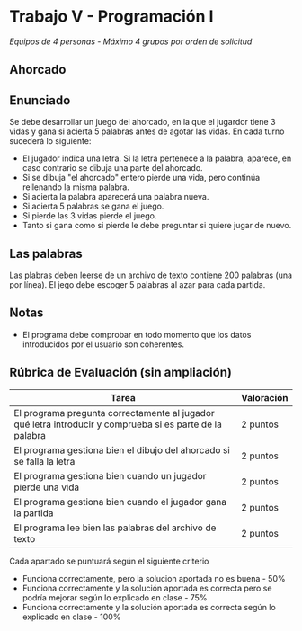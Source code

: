 # Trabajo V - Programación I

*Equipos de 4 personas* - *Máximo 4 grupos por orden de solicitud*

## Ahorcado

## Enunciado
Se debe desarrollar un juego del ahorcado, en la que el jugardor tiene 3 vidas y gana si acierta 5 palabras antes de agotar las vidas.
En cada turno sucederá lo siguiente:
  - El jugador indica una letra. Si la letra pertenece a la palabra, aparece, en caso contrario se dibuja una parte del ahorcado.
  - Si se dibuja "el ahorcado" entero pierde una vida, pero continúa rellenando la misma palabra.
  - Si acierta la palabra aparecerá una palabra nueva.
  - Si acierta 5 palabras se gana el juego.
  - Si pierde las 3 vidas pierde el juego.
  - Tanto si gana como si pierde le debe preguntar si quiere jugar de nuevo.

## Las palabras
Las plabras deben leerse de un archivo de texto contiene 200 palabras (una por línea). El jego debe escoger 5 palabras al azar para cada partida.

## Notas
  - El programa debe comprobar en todo momento que los datos introducidos por el usuario son coherentes.
  
## Rúbrica de Evaluación (sin ampliación)
| Tarea | Valoración |
| -- | -- |
|El programa pregunta correctamente al jugador qué letra introducir y comprueba si es parte de la palabra| 2 puntos  |
|El programa gestiona bien el dibujo del ahorcado si se falla la letra  | 2 puntos |
|El programa gestiona bien cuando un jugador pierde una vida | 2 puntos |
|El programa gestiona bien cuando el jugador gana la partida  | 2 puntos |
|El programa lee bien las palabras del archivo de texto | 2 puntos |

Cada apartado se puntuará según el siguiente criterio
  - Funciona correctamente, pero la solucion aportada no es buena - 50%
  - Funciona correctamente y la solución aportada es correcta pero se podría mejorar según lo explicado en clase - 75%
  - Funciona correctamente y la solución aportada es correcta según lo explicado en clase - 100%
